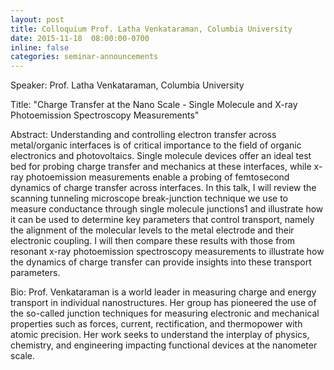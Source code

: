```yaml
---
layout: post
title: Colloquium Prof. Latha Venkataraman, Columbia University
date: 2015-11-18  08:00:00-0700
inline: false
categories: seminar-announcements
---
```


Speaker: Prof. Latha Venkataraman, Columbia University

Title: "Charge Transfer at the Nano Scale - Single Molecule and X-ray Photoemission Spectroscopy Measurements"

Abstract: Understanding and controlling electron transfer across metal/organic interfaces is of critical importance to the field of organic electronics and photovoltaics. Single molecule devices offer an ideal test bed for probing charge transfer and mechanics at these interfaces, while x-ray photoemission measurements enable a probing of femtosecond dynamics of charge transfer across interfaces. In this talk, I will review the scanning tunneling microscope break-junction technique we use to measure conductance through single molecule junctions1 and illustrate how it can be used to determine key parameters that control transport, namely the alignment of the molecular levels to the metal electrode and their electronic coupling. I will then compare these results with those from resonant x-ray photoemission spectroscopy measurements to illustrate how the dynamics of charge transfer can provide insights into these transport parameters.

Bio: Prof. Venkataraman is a world leader in measuring charge and energy transport in individual nanostructures. Her group has pioneered the use of the so-called junction techniques for measuring electronic and mechanical properties such as forces, current, rectification, and thermopower with atomic precision. Her work seeks to understand the interplay of physics, chemistry, and engineering impacting functional devices at the nanometer scale.
